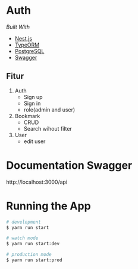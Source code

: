# Auth

_Built With_
* [Nest.js](https://nestjs.com/)
* [TypeORM](https://typeorm.io/)
* [PostgreSQL](https://www.postgresql.org/)
* [Swagger](https://swagger.io/)

## Fitur

1. Auth
   - Sign up
   - Sign in
   - role(admin and user)
2. Bookmark
    - CRUD
    - Search wihout filter
3. User
    - edit user

# Documentation Swagger
http://localhost:3000/api

# Running the App
```bash
# development
$ yarn run start

# watch mode
$ yarn run start:dev

# production mode
$ yarn run start:prod
```
